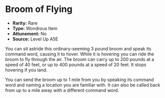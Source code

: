 
# Broom of Flying

* **Rarity:** Rare
* **Type:** Wondrous Item
* **Attunement:** No
* **Source:** Level Up A5E


You can sit astride this ordinary-seeming 3 pound broom and speak its command word, causing it to hover. While it is hovering you can ride the broom to fly through the air. The broom can carry up to 200 pounds at a speed of 40 feet, or up to 400 pounds at a speed of 20 feet. It stops hovering if you land.

You can send the broom up to 1 mile from you by speaking its command word and naming a location you are familiar with. It can also be called back from up to a mile away with a different command word.
